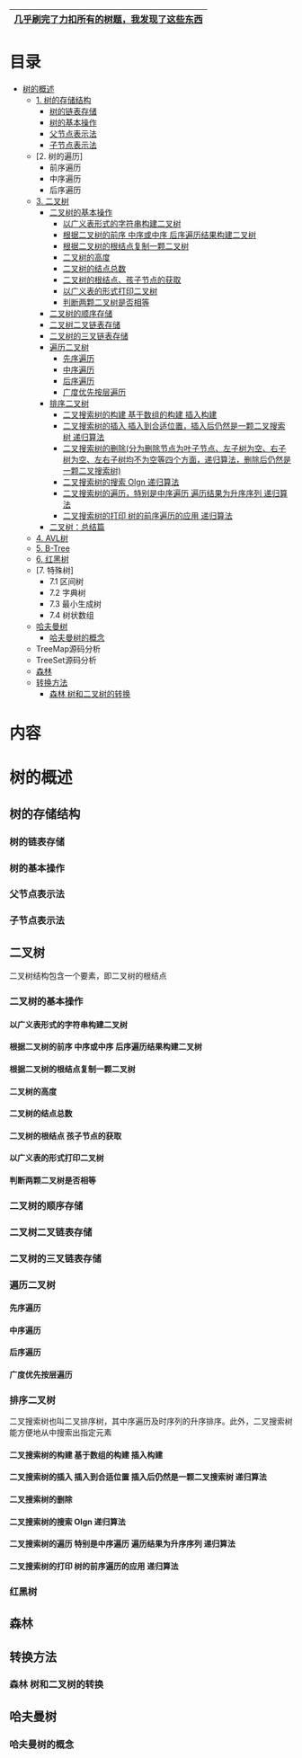 
[几乎刷完了力扣所有的树题，我发现了这些东西](https://lucifer.ren/blog/2020/11/23/tree/)|
---|


# 目录

   *  [树的概述](#树的概述)
      *  [1. 树的存储结构](#树的存储结构)
         *  [树的链表存储](#树的链表存储)
         *  [树的基本操作](#树的基本操作)
         *  [父节点表示法](#父节点表示法)
         *  [子节点表示法](#子节点表示法)
      *  [2. 树的遍历]
         *   前序遍历
         *   中序遍历
         *   后序遍历
      *  [3. 二叉树](#二叉树)
         *  [二叉树的基本操作](#二叉树的基本操作)
            * [以广义表形式的字符串构建二叉树](#以广义表形式的字符串构建二叉树)
            * [根据二叉树的前序 中序或中序 后序遍历结果构建二叉树](#根据二叉树的前序-中序或中序-后序遍历结果构建二叉树)
            * [根据二叉树的根结点复制一颗二叉树](#根据二叉树的根结点复制一颗二叉树)
            * [二叉树的高度](#二叉树的高度)
            * [二叉树的结点总数](#二叉树的结点总数)
            * [二叉树的根结点、孩子节点的获取](#二叉树的根结点-孩子节点的获取)
            * [以广义表的形式打印二叉树](#以广义表的形式打印二叉树)
            * [判断两颗二叉树是否相等](#判断两颗二叉树是否相等)
         *  [二叉树的顺序存储](#二叉树的顺序存储)
         *  [二叉树二叉链表存储](#二叉树二叉链表存储)
         *  [二叉树的三叉链表存储](#二叉树的三叉链表存储)
         *  [遍历二叉树](#遍历二叉树)
            *  [先序遍历](#先序遍历)
            *  [中序遍历](#中序遍历)
            *  [后序遍历](#后序遍历)
            *  [广度优先按层遍历](#广度优先按层遍历)
         *  [排序二叉树](#排序二叉树)
            * [二叉搜索树的构建 基于数组的构建 插入构建](#二叉搜索树的构建-基于数组的构建-插入构建)
            * [二叉搜索树的插入 插入到合适位置，插入后仍然是一颗二叉搜索树 递归算法](#二叉搜索树的插入-插入到合适位置-插入后仍然是一颗二叉搜索树-递归算法)
            * [二叉搜索树的删除(分为删除节点为叶子节点、左子树为空、右子树为空、左右子树均不为空等四个方面，递归算法，删除后仍然是一颗二叉搜索树)](#二叉搜索树的删除)
            * [二叉搜索树的搜索 Olgn 递归算法](#二叉搜索树的搜索-Olgn-递归算法)
            * [二叉搜索树的遍历，特别是中序遍历 遍历结果为升序序列 递归算法](#二叉搜索树的遍历-特别是中序遍历-遍历结果为升序序列-递归算法)
            * [二叉搜索树的打印 树的前序遍历的应用 递归算法](#二叉搜索树的打印-树的前序遍历的应用-递归算法)
         *  [二叉树：总结篇](https://mp.weixin.qq.com/s/-ZJn3jJVdF683ap90yIj4Q)   
      *  [4. AVL树]()
      *  [5. B-Tree](https://www.cnblogs.com/dongguacai/p/7239599.html)
      *  [6. 红黑树](#红黑树)
      *  [7. 特殊树]
         * 7.1 区间树
         * 7.2 字典树
         * 7.3 最小生成树
         * 7.4 树状数组
      *  [哈夫曼树](#哈夫曼树)
         *  [哈夫曼树的概念](#哈夫曼树的概念)
      *  TreeMap源码分析
      *  TreeSet源码分析
      *  [森林](#森林)
      *  [转换方法](#转换方法)
         *  [森林 树和二叉树的转换](#森林-树和二叉树的转换)
      

# 内容

# 树的概述
## 树的存储结构
### 树的链表存储
### 树的基本操作
### 父节点表示法
### 子节点表示法

## 二叉树
二叉树结构包含一个要素，即二叉树的根结点

### 二叉树的基本操作
#### 以广义表形式的字符串构建二叉树
#### 根据二叉树的前序 中序或中序 后序遍历结果构建二叉树
#### 根据二叉树的根结点复制一颗二叉树
#### 二叉树的高度
#### 二叉树的结点总数
#### 二叉树的根结点 孩子节点的获取
#### 以广义表的形式打印二叉树
#### 判断两颗二叉树是否相等

### 二叉树的顺序存储
### 二叉树二叉链表存储
### 二叉树的三叉链表存储

### 遍历二叉树

#### 先序遍历
#### 中序遍历
#### 后序遍历
#### 广度优先按层遍历

### 排序二叉树
二叉搜索树也叫二叉排序树，其中序遍历及时序列的升序排序。此外，二叉搜索树能方便地从中搜索出指定元素
#### 二叉搜索树的构建 基于数组的构建 插入构建
#### 二叉搜索树的插入 插入到合适位置 插入后仍然是一颗二叉搜索树 递归算法
#### 二叉搜索树的删除
#### 二叉搜索树的搜索 Olgn 递归算法
#### 二叉搜索树的遍历 特别是中序遍历 遍历结果为升序序列 递归算法
#### 二叉搜索树的打印 树的前序遍历的应用 递归算法

### 红黑树

## 森林
## 转换方法
### 森林 树和二叉树的转换
## 哈夫曼树
### 哈夫曼树的概念
